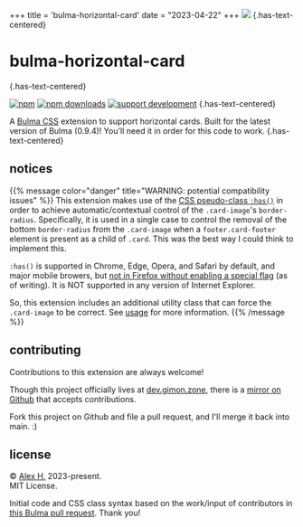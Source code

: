 +++
title = 'bulma-horizontal-card'
date = "2023-04-22"
+++
![](hcard.png)
{.has-text-centered}

# bulma-horizontal-card
{.has-text-centered}

[![npm](https://img.shields.io/npm/v/@telophase/bulma-horizontal-card)](https://www.npmjs.com/package/@telophase/bulma-horizontal-card) [![npm downloads](https://img.shields.io/npm/dw/@telophase/bulma-horizontal-card)](https://www.npmjs.com/package/@telophase/bulma-horizontal-card) [![support development](https://img.shields.io/static/v1?label=support&color=blueviolet&message=@%20ko-fi&logo=ko-fi)](https://ko-fi.com/gimon)
{.has-text-centered}

A [Bulma CSS](https://github.com/jgthms/bulma) extension to support horizontal cards. Built for the latest version of Bulma (0.9.4)! You'll need it in order for this code to work.
{.has-text-centered}


## notices

{{% message color="danger" title="WARNING: potential compatibility issues" %}}
This extension makes use of the [CSS pseudo-class `:has()`](https://developer.mozilla.org/en-US/docs/Web/CSS/:has) in order to achieve automatic/contextual control of the `.card-image`'s `border-radius`. Specifically, it is used in a single case to control the removal of the bottom `border-radius` from the `.card-image` when a `footer.card-footer` element is present as a child of `.card`. This was the best way I could think to implement this.

`:has()` is supported in Chrome, Edge, Opera, and Safari by default, and major mobile browers, but [not in Firefox without enabling a special flag](https://caniuse.com/css-has) (as of writing). It is NOT supported in any version of Internet Explorer.

So, this extension includes an additional utility class that can force the `.card-image` to be correct. See [usage](usage/#fix-block-footers-on-firefox-with-is-radiusless-bottom) for more information.
{{% /message %}}

## contributing
Contributions to this extension are always welcome!

Though this project officially lives at [dev.gimon.zone](https://dev.gimon.zone/bulma-horizontal-card/~files), there is a [mirror on Github](https://github.com/telophase/bulma-horizontal-card) that accepts contributions. 

Fork this project on Github and file a pull request, and I'll merge it back into main. :)

## license
&#169; [Alex H.](https://gimon.zone) 2023-present. <br> MIT License.

Initial code and CSS class syntax based on the work/input of contributors in [this Bulma pull request](https://github.com/jgthms/bulma/pull/1596). Thank you!


